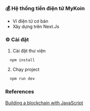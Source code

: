 ### 💰 Hệ thống tiền điện tử MyKoin

- Ví điện tử cơ bản
- Xây dựng trên Next.Js

### ⚙ Cài đặt

1. Cài đặt thư viện

```sh
  npm install
```

2. Chạy project

```sh
  npm run dev
```

### References

[Building a blockchain with JavaScript](https://www.youtube.com/watch?v=zVqczFZr124&list=PLzvRQMJ9HDiTqZmbtFisdXFxul5k0F-Q4&index=1&ab_channel=SimplyExplained)
